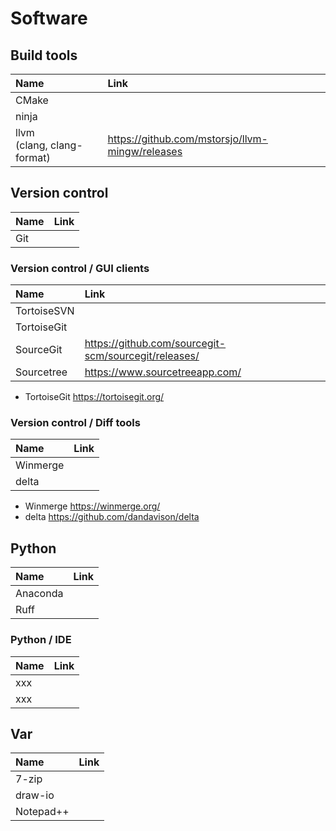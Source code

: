 # Software

## Build tools

| Name | Link |
| :--- | :--- |
| CMake | <xxx> |
| ninja | <xxx> |
| llvm<br>(clang, clang-format) | <https://github.com/mstorsjo/llvm-mingw/releases> |

## Version control

| Name | Link |
| :--- | :--- |
| Git | <xxx> |

### Version control / GUI clients

| Name | Link |
| :--- | :--- |
| TortoiseSVN | <xxx> |
| TortoiseGit | <xxx> |
| SourceGit | <https://github.com/sourcegit-scm/sourcegit/releases/> |
| Sourcetree | <https://www.sourcetreeapp.com/> |

* TortoiseGit https://tortoisegit.org/

### Version control / Diff tools

| Name | Link |
| :--- | :--- |
| Winmerge | <xxx> |
| delta | <xxx> |

* Winmerge https://winmerge.org/
* delta https://github.com/dandavison/delta

## Python

| Name | Link |
| :--- | :--- |
| Anaconda | <xxx> |
| Ruff | <xxx> |

### Python / IDE

| Name | Link |
| :--- | :--- |
| xxx | <xxx> |
| xxx | <xxx> |

## Var

| Name | Link |
| :--- | :--- |
| 7-zip | <xxx> |
| draw-io | <xxx> |
| Notepad++ | <xxx> |
